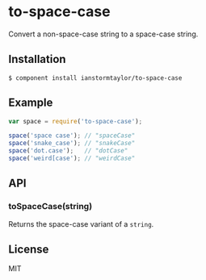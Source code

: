 # to-space-case

  Convert a non-space-case string to a space-case string.

## Installation

    $ component install ianstormtaylor/to-space-case

## Example

```js
var space = require('to-space-case');

space('space case'); // "spaceCase"
space('snake_case'); // "snakeCase"
space('dot.case');   // "dotCase"
space('weird[case'); // "weirdCase"
```

## API

### toSpaceCase(string)
  
  Returns the space-case variant of a `string`.

## License

  MIT
